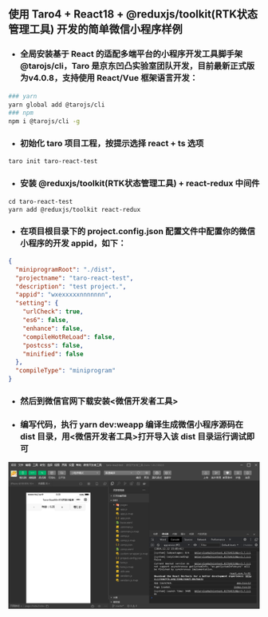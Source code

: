## 使用 Taro4 + React18 + @reduxjs/toolkit(RTK状态管理工具) 开发的简单微信小程序样例

- ### 全局安装基于 React 的适配多端平台的小程序开发工具脚手架 @tarojs/cli，Taro 是京东凹凸实验室团队开发，目前最新正式版为v4.0.8，支持使用 React/Vue 框架语言开发：

```sh
### yarn
yarn global add @tarojs/cli
### npm
npm i @tarojs/cli -g
```

- ### 初始化 taro 项目工程，按提示选择 react + ts 选项
```sh
taro init taro-react-test
```

- ### 安装 @reduxjs/toolkit(RTK状态管理工具) + react-redux 中间件
```ssh
cd taro-react-test
yarn add @reduxjs/toolkit react-redux
```

- ### 在项目根目录下的 project.config.json 配置文件中配置你的微信小程序的开发 appid，如下：
```json
{
  "miniprogramRoot": "./dist",
  "projectname": "taro-react-test",
  "description": "test project.",
  "appid": "wxexxxxxnnnnnnn",
  "setting": {
    "urlCheck": true,
    "es6": false,
    "enhance": false,
    "compileHotReLoad": false,
    "postcss": false,
    "minified": false
  },
  "compileType": "miniprogram"
}
```

- ### 然后到微信官网下载安装\<微信开发者工具\>

- ### 编写代码，执行 yarn dev:weapp 编译生成微信小程序源码在 dist 目录，用\<微信开发者工具\>打开导入该 dist 目录运行调试即可


![](./images/pic1.png)